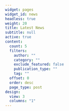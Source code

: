 ```yaml
---
widget: pages
widget_id: news
headless: true
weight: 20
title: Latest News
subtitle: null
active: true
content:
  count: 5
  filters:
    author: ""
    category: ""
    exclude_featured: false
    publication_type: ""
    tag: ""
  offset: 0
  order: desc
  page_type: post
design:
  view: 3
  columns: "1"
---
```

